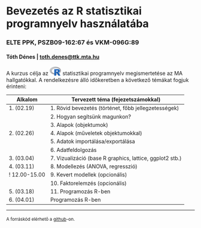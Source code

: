 # Bevezetés az R statisztikai programnyelv használatába
### ELTE PPK, PSZB09-162:67 és VKM-096G:89
#### Tóth Dénes | <toth.denes@ttk.mta.hu>

A kurzus célja az <img src="/images/Rlogo.png" alt="R" style="width: 30px;"/> 
statisztikai programnyelv megismertetése az MA hallgatókkal. A rendelkezésre 
álló időkeretben a következő témákat fogjuk érinteni:

Alkalom       | Tervezett téma (fejezetszámokkal)
--------------|---------
1. (02.19)    |  1. Rövid bevezetés (történet, főbb jellegzetességek)
              |  2. Hogyan segítsünk magunkon?
              |  3. Alapok (objektumok)
2. (02.26)    |  4. Alapok (műveletek objektumokkal)
              |  5. Adatok importálása/exportálása
              |  6. Adatfeldolgozás
3. (03.04)    |  7. Vizualizáció (base R graphics, lattice, ggplot2 stb.)
4. (03.11)    |  8. Modellezés (ANOVA, regresszió)
! 12.00-15.00 |  9. Kevert modellek (opcionális)
              | 10. Faktorelemzés (opcionális)
5. (03.18)    | 11. Programozás R-ben
6. (04.01)    |     Programozás R-ben

------
<small>A forráskód elérhető a [github](https://github.com/tdeenes/Rintro_MA/tree/master)-on.</small>